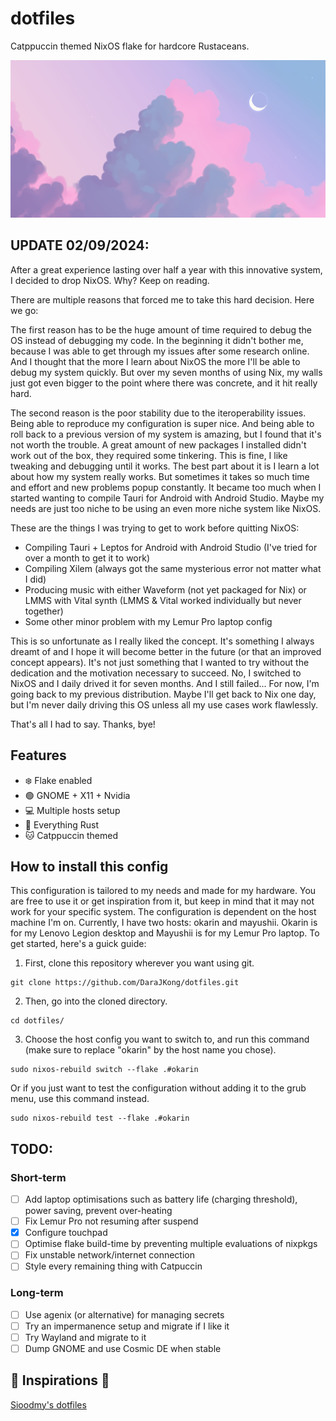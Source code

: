 # dotfiles
Catppuccin themed NixOS flake for hardcore Rustaceans.

![wallpaper](https://github.com/DaraJKong/dotfiles/blob/2219742ee92756f6a0ca7cb1f5d881da06194843/theme/wall.png)

## UPDATE 02/09/2024:
After a great experience lasting over half a year with this innovative system, I decided to drop NixOS. Why? Keep on reading.

There are multiple reasons that forced me to take this hard decision. Here we go:

The first reason has to be the huge amount of time required to debug the OS instead of debugging my code. In the beginning it didn't bother me, because I was able to get through my issues after some research online. And I thought that the more I learn about NixOS the more I'll be able to debug my system quickly. But over my seven months of using Nix, my walls just got even bigger to the point where there was concrete, and it hit really hard.

The second reason is the poor stability due to the iteroperability issues. Being able to reproduce my configuration is super nice. And being able to roll back to a previous version of my system is amazing, but I found that it's not worth the trouble. A great amount of new packages I installed didn't work out of the box, they required some tinkering. This is fine, I like tweaking and debugging until it works. The best part about it is I learn a lot about how my system really works. But sometimes it takes so much time and effort and new problems popup constantly. It became too much when I started wanting to compile Tauri for Android with Android Studio. Maybe my needs are just too niche to be using an even more niche system like NixOS.

These are the things I was trying to get to work before quitting NixOS:
- Compiling Tauri + Leptos for Android with Android Studio (I've tried for over a month to get it to work)
- Compiling Xilem (always got the same mysterious error not matter what I did)
- Producing music with either Waveform (not yet packaged for Nix) or LMMS with Vital synth (LMMS & Vital worked individually but never together)
- Some other minor problem with my Lemur Pro laptop config

This is so unfortunate as I really liked the concept. It's something I always dreamt of and I hope it will become better in the future (or that an improved concept appears). It's not just something that I wanted to try without the dedication and the motivation necessary to succeed. No, I switched to NixOS and I daily drived it for seven months. And I still failed... For now, I'm going back to my previous distribution. Maybe I'll get back to Nix one day, but I'm never daily driving this OS unless all my use cases work flawlessly.

That's all I had to say. Thanks, bye!

## Features
- ❄️ Flake enabled
- 🟢 GNOME + X11 + Nvidia
- 💻 Multiple hosts setup
- 🦀 Everything Rust
- 🐱 Catppuccin themed

## How to install this config
This configuration is tailored to my needs and made for my hardware. You are free to use it or get inspiration from it, but keep in mind that it may not work for your specific system. The configuration is dependent on the host machine I'm on. Currently, I have two hosts: okarin and mayushii. Okarin is for my Lenovo Legion desktop and Mayushii is for my Lemur Pro laptop. To get started, here's a guick guide:

1. First, clone this repository wherever you want using git.
```console
git clone https://github.com/DaraJKong/dotfiles.git
```
2. Then, go into the cloned directory.
```console
cd dotfiles/
```
3. Choose the host config you want to switch to, and run this command (make sure to replace "okarin" by the host name you chose).
```console
sudo nixos-rebuild switch --flake .#okarin
```
Or if you just want to test the configuration without adding it to the grub menu, use this command instead.
```console
sudo nixos-rebuild test --flake .#okarin
```

## TODO:
### Short-term
- [ ] Add laptop optimisations such as battery life (charging threshold), power saving, prevent over-heating
- [ ] Fix Lemur Pro not resuming after suspend
- [x] Configure touchpad
- [ ] Optimise flake build-time by preventing multiple evaluations of nixpkgs
- [ ] Fix unstable network/internet connection
- [ ] Style every remaining thing with Catpuccin
### Long-term
- [ ] Use agenix (or alternative) for managing secrets
- [ ] Try an impermanence setup and migrate if I like it
- [ ] Try Wayland and migrate to it
- [ ] Dump GNOME and use Cosmic DE when stable

## 🌺 Inspirations 🌷
[Sioodmy's dotfiles](https://github.com/sioodmy/dotfiles)
